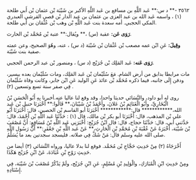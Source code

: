 ٣٥٦٢ -** د س:** عَبد اللَّهِ بن مسافع بن عَبد اللَّهِ الأكبر بن شَيْبَة بْن عثمان بْن أَبي طلحة (١) ، واسمه عَبد الله بن عبد العزى بن عثمان بن عبد الدار بْن قصي القرشي العبدري المكي الحجبي. أمه سعدة بنت عَبد اللَّهِ بْن وهب بْن عُثْمَان بن أَبي طلحة.

**رَوَى عَن:** عقبة (س) ،** ويُقال:** عتبة بْن مُحَمَّد بْن الحارث.

**وقِيلَ:** عَنِ ابْن عمه مصعب بْن عُثْمَان بْن شَيْبَة (د س) ، عنه، وهُوَ الصحيح، وعن عمته صفية بنت شَيْبَة.

**رَوَى عَنه:** عَبد المَلِك بْن جُرَيْج (د س) ، ومنصور بْن عبد الرحمن الحجبي.

مات مرابطا بدابق من أرض الشام. مَعَ سُلَيْمان بْن عَبد المَلِك، ومات سُلَيْمان بعده بيسير، ودفن إِلَى جانبه، فيما ذكره مُحَمَّد بْن عائذ عَنِ الوليد عَنِ ابْن جابر، وكانت وفاة سُلَيْمان فِي صفر سنة تسع وتسعين (٢) .

روى له أبو داود، والنَّسَائي حديثا واحدا، وقد وقع لنا عاليا عنه.أخبرنا بِهِ أَبُو الْحَسَنِ بْنُ الْبُخَارِيِّ، وأَبُو الْغَنَائِمِ بْنُ عَلانَ، وأَحْمَدُ بْنُ شَيْبَانَ،** قَالُوا:** أَخْبَرَنَا حنبل بْن عَبد الله،************ قال:************ أَخْبَرَنَا أبو القاسم بْن الحصين، قال: أَخْبَرَنَا أَبُو علي بْن المذهب، قال: أَخْبَرَنَا أبو بكر بْن مالك، قال (١) : حَدَّثَنَا عَبد اللَّهِ بْن أَحْمَدَ، قال: حَدَّثني أبي، قال: حَدَّثَنَا حجاج، قال: قال ابْنُ جُرَيْج: أَخْبَرَنِي عَبد اللَّهِ بْنُ مُسَافِعٍ: أَنَّ مُصْعَبَ بْنَ شَيْبَة، أَخْبَرَهُ عَنْ عُقْبَةَ بْنِ مُحَمَّدِ بْنِ الْحَارِثِ،** عَنْ عَبد اللَّهِ بْنِ جَعْفَرٍ:** أَنَّ رَسُول اللَّهِ صلى الله عليه وسلم قال: مَنْ شَكَّ فِي صلاته. فليسجد سجدتين بعد ما يُسَلِّمُ.

أَخْرَجَاهُ (٢) مِنْ حَدِيثِ حَجَّاجِ بْن مُحَمَّد. فوقع لنا بدلا عاليا، ورواه النَّسَائي (٣) أيضا من حَدِيثِ رَوْحِ بْنِ عُبَادَةَ، عَنْ ابْنِ جُرَيْج هَكَذَا.

ومِنْ حَدِيثِ ابْنِ الْمُبَارَكِ، والْوَلِيدِ بْنِ مُسْلِمٍ، عَنِ ابْنِ جُرَيْج، ولَمْ يَذْكُرْ مُصْعَبَ بْنَ شَيْبَة، فِي إِسْنَادِهِ.